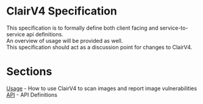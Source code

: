 # ClairV4 Specification 

This specification is to formally define both client facing and service-to-service api definitions.  
An overview of usage will be provided as well.  
This specification should act as a discussion point for changes to ClairV4.  

# Sections

[Usage](./usage.md) - How to use ClairV4 to scan images and report image vulnerabilities
[API](./api.md) - API Definitions
